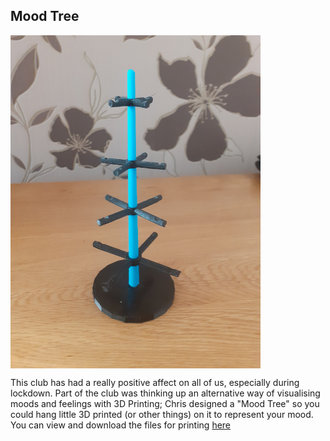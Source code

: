 ## Mood Tree

<img src="../../images/MoodTree.jpg" width="400" align="center"> 

This club has had a really positive affect on all of us, especially during lockdown. Part of the club was thinking up an alternative way of visualising moods and feelings with 3D Printing; Chris designed a "Mood Tree" so you could hang little 3D printed (or other things) on it to represent your mood. You can view and download the files for printing [here](https://github.com/cheapjack/NMC3DPrintClub/tree/master/models/moodtree)

